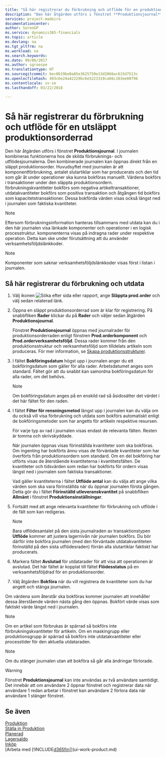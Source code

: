```yaml
---
title: "Så här registrerar du förbrukning och utflöde för en produktionsorderrad | Microsoft Docs"
description: "Den här åtgärden utförs i fönstret **Produktionsjournal**. I journalen kombineras funktionerna hos de skilda förbruknings- och utflödesjournalerna. Den kombinerade journalen kan öppnas direkt från en släppt produktionsorder. Huvudsyftet med journalen är att komponentförbrukning, antalet slutartiklar som har producerats och den tid som går åt under operationer ska kunna bokföras manuellt."
services: project-madeira
documentationcenter: 
author: SorenGP
ms.service: dynamics365-financials
ms.topic: article
ms.devlang: na
ms.tgt_pltfrm: na
ms.workload: na
ms.search.keywords: 
ms.date: 09/06/2017
ms.author: sgroespe
ms.translationtype: HT
ms.sourcegitcommit: bec0619be0a65e3625759e13d2866ac615d7513c
ms.openlocfilehash: 493c6e24a42229bc6e5223319ca66c103ee08f96
ms.contentlocale: sv-se
ms.lasthandoff: 03/22/2018

---
```

# <a name="register-consumption-and-output-for-one-released-production-order-line"></a>Så här registrerar du förbrukning och utflöde för en utsläppt produktionsorderrad
Den här åtgärden utförs i fönstret **Produktionsjournal**. I journalen kombineras funktionerna hos de skilda förbruknings- och utflödesjournalerna. Den kombinerade journalen kan öppnas direkt från en släppt produktionsorder. Huvudsyftet med journalen är att komponentförbrukning, antalet slutartiklar som har producerats och den tid som går åt under operationer ska kunna bokföras manuellt. Värdena bokförs i transaktioner under den släppta produktionsordern. förbrukningskvantiteter bokförs som negativa artikeltransaktioner, utdatakvantiteter bokförs som positiva transaktion och åtgången tid bokförs som kapacitetstransaktioner. Dessa bokförda värden visas också längst ned i journalen som faktiska kvantiteter.  

> [!NOTE]  
>  Eftersom förbrukningsinformation hanteras tillsammans med utdata kan du i den här journalen visa länkade komponenter och operationer i en logisk processtruktur. komponenterna visas på indragna rader under respektive operation. Detta kan ske under förutsättning att du använder verksamhetsföljdslänkkoder.  

> [!NOTE]  
>  Komponenter som saknar verksamhetsföljdslänkkoder visas först i listan i journalen.  

## <a name="to-register-consumption-and-output"></a>Så här registrerar du förbrukning och utdata  
1.  Välj ikonen ![Söka efter sida eller rapport](media/ui-search/search_small.png "Ikonen Söka efter sida eller rapport"), ange **Släppta prod.order** och välj sedan relaterad länk.  
2.  Öppna en släppt produktionsorderrad som är klar för registrering. På snabbfliken **Rader** klickar du på **Rader** och väljer sedan åtgärden **Produktionsjournal**.  

    Fönstret **Produktionsjournal** öppnas med journalrader för produktionsorderraden enligt fönstren **Prod.orderkomponent** och **Prod.orderverksamhetsföljd**. Dessa rader kommer från den produktionsstruktur och verksamhetsföljd som tilldelats artikeln som produceras. För mer information, se [Skapa produktionsstrukturer](production-how-to-create-routings.md).  

3.  I fältet **Bokföringsdatum** högst upp i journalen anger du ett bokföringsdatum som gäller för alla rader. Arbetsdatumet anges som standard. Fältet gör att du snabbt kan samordna bokföringsdatum för alla rader, om det behövs.  

    > [!NOTE]  
    >  Om bokföringsdatum anges på en enskild rad så åsidosätter det värdet i det här fältet för den raden.  

4.  I fältet **Filter för rensningsmetod** längst upp i journalen kan du välja om du också vill visa förbrukning och utdata som bokförs automatiskt enligt de bokföringsmetoder som har angetts för artikeln respektive resursen.  

    För varje typ av rad i journalen visas endast de relevanta fälten. Resten är tomma och skrivskyddade.  

    När journalen öppnas visas förinställda kvantiteter som ska bokföras. Om ingenting har bokförts ännu visas de förväntade kvantiteter som har överförts från produktionsordern som standard. Om en del bokföring har utförts visas de återstående kvantiteterna i kvantitetsfälten. De kvantiteter och tidsvärden som redan har bokförts för ordern visas längst ned i journalen som faktiska transaktioner.  

    Vad gäller kvantiteterna i fältet **Utflöde antal** kan du välja att ange vilka värden som ska vara förinställda när du öppnar journalen första gången. Detta gör du i fältet **Förinställd utleveranskvantitet** på snabbfliken **Allmänt** i fönstret **Produktionsinställningar**. 

5.  Fortsätt med att ange relevanta kvantiteter för förbrukning och utflöde i de fält som kan redigeras.  

    > [!NOTE]  
    >  Bara utflödesantalet på den sista journalraden av transaktionstypen **Utflöde** kommer att justera lagernivån när journalen bokförs. Du bör därför inte bokföra journalen (med den förväntade utdatakvantiteten förinställd på den sista utflödesraden) förrän alla slutartiklar faktiskt har producerats.  

6.  Markera fältet **Avslutad** för utdatarader för att visa att operationen är avslutad. Det här fältet är kopplat till fältet **Flödesstatus** på en verksamhetsföljdrad för en produktionsorder.  
7.  Välj åtgärden **Bokföra** när du vill registrera de kvantiteter som du har angett och stänga journalen.  

Om värdena som återstår ska bokföras kommer journalen att innehåller dessa återstående värden nästa gång den öppnas. Bokfört värde visas som faktiskt värde längst ned i journalen.  

> [!NOTE]  
>   Om en artikel som förbrukas är spärrad så bokförs inte förbrukningskvantiteter för artikeln. Om en maskingrupp eller produktionsgrupp är spärrad så bokförs inte utdatakvantiteter eller processtider för den aktuella utdataraden.  

> [!NOTE]  
>  Om du stänger journalen utan att bokföra så går alla ändringar förlorade.  

> [!WARNING]  
>  Fönstret **Produktionsjournal** kan inte användas av två användare samtidigt. Det innebär att om användare 2 öppnar fönstret och registrerar data när användare 1 redan arbetar i fönstret kan användare 2 förlora data när användare 1 stänger fönstret.  

## <a name="see-also"></a>Se även  
[Produktion](production-manage-manufacturing.md)    
[Ställa in Produktion](production-configure-production-processes.md)  
[Planerad](production-planning.md)      
[Lagersaldo](inventory-manage-inventory.md)  
[Inköp](purchasing-manage-purchasing.md)  
[Arbeta med [!INCLUDE[d365fin](includes/d365fin_md.md)]](ui-work-product.md)

